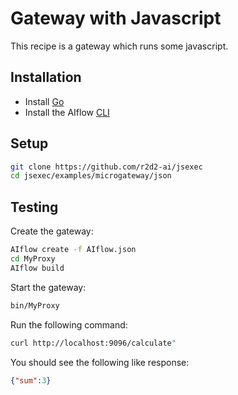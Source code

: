 # Gateway with Javascript
This recipe is a gateway which runs some javascript.

## Installation
* Install [Go](https://golang.org/)
* Install the AIflow [CLI](https://github.com/r2d2-ai/cli)

## Setup
```bash
git clone https://github.com/r2d2-ai/jsexec
cd jsexec/examples/microgateway/json
```

## Testing
Create the gateway:
```bash
AIflow create -f AIflow.json
cd MyProxy
AIflow build
```

Start the gateway:
```bash
bin/MyProxy
```

Run the following command:
```bash
curl http://localhost:9096/calculate"
```

You should see the following like response:
```json
{"sum":3}
```
